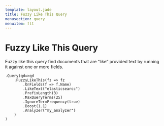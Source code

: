```yaml
---
template: layout.jade
title: Fuzzy Like This Query
menusection: query
menuitem: flt
---
```



# Fuzzy Like This Query
Fuzzy like this query find documents that are “like” provided text by running it against one or more fields.

	.Query(qd=>qd
		.FuzzyLikeThis(fz => fz
			.OnFields(f => f.Name)
			.LikeText("elasticsearcc")
			.PrefixLength(3)
			.MaxQueryTerms(25)
			.IgnoreTermFrequency(true)
			.Boost(1.1)
			.Analyzer("my_analyzer")
		)
	)


